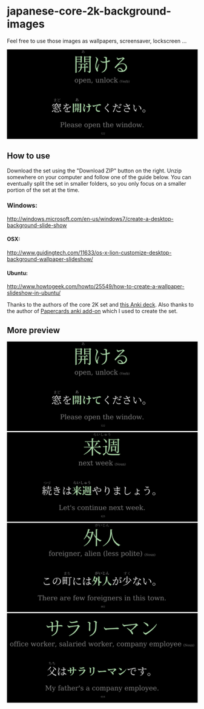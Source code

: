 # japanese-core-2k-background-images

Feel free to use those images as wallpapers, screensaver, lockscreen ...

![demo](https://raw.githubusercontent.com/alb404/japanese-core-2k-background-images/main/img/core2k-background-0122.png)

## How to use
Download the set using the "Download ZIP" button on the right. Unzip somewhere on your computer and follow one of the guide below.
You can eventually split the set in smaller folders, so you only focus on a smaller portion of the set at the time. 

### Windows: 
http://windows.microsoft.com/en-us/windows7/create-a-desktop-background-slide-show
#### OSX:
http://www.guidingtech.com/11633/os-x-lion-customize-desktop-background-wallpaper-slideshow/
#### Ubuntu:
http://www.howtogeek.com/howto/25549/how-to-create-a-wallpaper-slideshow-in-ubuntu/

Thanks to the authors of the core 2K set and [this Anki deck](https://ankiweb.net/shared/info/2141233552). Also thanks to the author of [Papercards anki add-on](https://ankiweb.net/shared/info/2042118948) which I used to create the set.

## More preview

![demo](https://raw.githubusercontent.com/alb404/japanese-core-2k-background-images/main/img/core2k-background-0122.png)
![demo](https://raw.githubusercontent.com/alb404/japanese-core-2k-background-images/main/img/core2k-background-0425.png)
![demo](https://raw.githubusercontent.com/alb404/japanese-core-2k-background-images/main/img/core2k-background-0462.png)
![demo](https://raw.githubusercontent.com/alb404/japanese-core-2k-background-images/main/img/core2k-background-0616.png)
